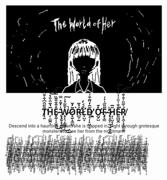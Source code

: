 <p align="center">
  <img src="https://github.com/SwitchyCZ/the_world_of_her/blob/main/banners.gif?raw=true" alt="Game Logo"/>
</p>

<h1 align="center">T̸̨͍͌̋̂͆͋͒̑̕H̵̗̠̻̯̝̅̉̃̈̍̄̔͝E̷̥̰͔͙̮̯̊͒̐̄̄̏̿̂̃͜͠ ̵̢̧̬̟̖̱̲̖̲̞͊̍̓͂̽̿W̷̧̦͉̩͇̳̩̽͊͂̉͗̚͜͜͠Ǫ̷̮̟͚̺͉̃̓̌͘Ŕ̵̛̻̹̰̉͂L̷̛͙̺̟̈́́̒D̴̩͉̜̟̤̞̃̑̒̈͂͒͐͑̕͝ͅ ̷͓͍̈́Ơ̵̻̗̺͐͊F̷̡̞͇̋̎̋͑̇͑ ̴̢͙͈̙̲̘̮͍̣̰̓͐Ḥ̷͎̺̟͎̝̋̅E̵͈̻̺̭̐̐͑̈̾͑̈́͋̈́͘Ŗ̸̙̭̦̟͎͇̼̱́͛͂̎͐̊͒̿͠͝</h1>

<p align="center">
  Descend into a haunting dream she is trapped in. Fight through grotesque monsters to free her from the nightmare. <br/> <br/>
  
.̶̛̦̋̑̿̍̾͝͝.̶̛̦̋̑̿̍̾͝͝.̶̨̨̱͈̳͉̩̻́͆͊.̸̧̡̛̼̦̞͓͖̹̟̯͆̓̎̾̈́.̸̰͓̖̥̥̖̺͖̤͆.̵̢̨̞̦̯̈́̍͐͒͊̆.̷̧̀͒̒́͐̍͋͌͐.̵̘͎̣͚̲̜̻̇̇̐̽̑̑̂̑͝.̴̛̬͕̖͓͛̽̍̕.̴͚̲̞͕͉̈́̕.̷̨̲̳͉̺̪̋̏̅̃̓̄̍̑.̵͕͙̹̞̜̟͚̥̽͂̌.̷̨͔͔͉̣̘̾͒́̎̍̌̈́͘.̷͕̈́̔̎̓.̶̢̫̪̭͔̮̀͛.̵̛͚̱̠̼̙͓.̵̨̡͎̆̈́̀̃.̸͓̪̋.̷̛̦̐̈̃̌͆̈̔̽͝.̵͖̟͒̏̐̓͛̈́̓͊.̸͕̻̬̜̄͝.̵̢̢͍̘̲̫̳̒̐.̶͖̲̺̗̑̓̃͂̓͋̚͝͠͠.̷͈͈̼́̓͒́͊̏̔.̴͍̪̣͖̖̭̼̭̞́.̴̡̢̪͓̩̮̈͗.̵̢̀̐̄.̵̛̱̠̤̘̈̈́̒̐̏̏̒͝.̸̮͙̀̍̄̚.̷͚̠̖͈̰̱̈̊.̶͚̣̓͌͑̒̀̀͑͒.̸̡̥̟̹̬͈͖̭͛͛̎̒̋̅͛̾̈́̍͜.̵̨̻̭̝͌̃̇̕ͅ.̶̢̯̤̭͖͎̪̥̄͐̌̈́͒̐͌̏ͅ.̴̮̪͎̘̳̟̠̞̍͘.̴̡͊̅̑̽̈̕͝.̶̪̮͙̻͓̪̌̄̆̈́͗͛̀̅̋͝.̷̡̬̖̞͓̌͒́̔͐̂̍̒̄.̸̭̝̳͈̐̽͛̃̚͜.̵̧̙͍̰̬̜̝̤̔̏̈́̂̊̓.̴̮̜̙̠͙̤̆̉͛.̵̡̺͇̜̐͊̇̐̈́.̷̧̠͇̬̃̊́̍̐͐.̷̩̰̽̍́̀̆͛́͌͌͝.̴̨̗̝̯̋̓͊̍̎.̴̡̧̟̹̯̖̦̪̰̳̕͝.̶̡̧̜̽͛̈́̿̋̌̚͠͝.̸̗͑̆̈́̀̈́.̶̡̩͍̯̭̫̺̂͋̈͋̀̉͘.̷̨̨̛̣̝̝̻͛̿̄͊̂̌̕͠.̴̜̮̘̹̞̼͈̉́͗̀͗̕͝ͅ.̴̝̞̣̠̓̂̀͘̚͘.̶̝̞̾̈́̔͒̽̔͆́.̴̛͍̪̼̰̼̫̝̌̓̃̉̿̄͌̀.̶̧̡͓̣͚̙̾̍͋̐̊͒̓̈́͘.̷̡̧̤̘͉͓̹̼̫̝̇̅̾̽͗̃̔̈́̕.̴̡͒.̴̦͍̻̭͊͐̈́̕.̵͔̻̬̳͇̂̇͗.̴̢̢̛͚̦͎̗̊̎̾͂̕̕.̸̧̠͉̹̞̞̖͕̹͈́̂̏͂̋͗̃̃̚  .̶̛̦̋̑̿̍̾͝͝.̶̨̨̱͈̳͉̩̻́͆͊.̸̧̡̛̼̦̞͓͖̹̟̯͆̓̎̾̈́.̸̰͓̖̥̥̖̺͖̤͆.̵̢̨̞̦̯̈́̍͐͒͊̆.̷̧̀͒̒́͐̍͋͌͐.̵̘͎̣͚̲̜̻̇̇̐̽̑̑̂̑͝.̴̛̬͕̖͓͛̽̍̕.̴͚̲̞͕͉̈́̕.̷̨̲̳͉̺̪̋̏̅̃̓̄̍̑.̵͕͙̹̞̜̟͚̥̽͂̌.̷̨͔͔͉̣̘̾͒́̎̍̌̈́͘.̷͕̈́̔̎̓.̶̢̫̪̭͔̮̀͛.̵̛͚̱̠̼̙͓.̵̨̡͎̆̈́̀̃.̸͓̪̋.̷̛̦̐̈̃̌͆̈̔̽͝.̵͖̟͒̏̐̓͛̈́̓͊.̸͕̻̬̜̄͝.̵̢̢͍̘̲̫̳̒̐.̶͖̲̺̗̑̓̃͂̓͋̚͝͠͠.̷͈͈̼́̓͒́͊̏̔.̴͍̪̣͖̖̭̼̭̞́.̴̡̢̪͓̩̮̈͗.̵̢̀̐̄.̵̛̱̠̤̘̈̈́̒̐̏̏̒͝.̸̮͙̀̍̄̚.̷͚̠̖͈̰̱̈̊.̶͚̣̓͌͑̒̀̀͑͒.̸̡̥̟̹̬͈͖̭͛͛̎̒̋̅͛̾̈́̍͜.̵̨̻̭̝͌̃̇̕ͅ.̶̢̯̤̭͖͎̪̥̄͐̌̈́͒̐͌̏ͅ.̴̮̪͎̘̳̟̠̞̍͘.̴̡͊̅̑̽̈̕͝.̶̪̮͙̻͓̪̌̄̆̈́͗͛̀̅̋͝.̷̡̬̖̞͓̌͒́̔͐̂̍̒̄.̸̭̝̳͈̐̽͛̃̚͜.̵̧̙͍̰̬̜̝̤̔̏̈́̂̊̓.̴̮̜̙̠͙̤̆̉͛.̵̡̺͇̜̐͊̇̐̈́.̷̧̠͇̬̃̊́̍̐͐.̷̩̰̽̍́̀̆͛́͌͌͝.̴̨̗̝̯̋̓͊̍̎.̴̡̧̟̹̯̖̦̪̰̳̕͝.̶̡̧̜̽͛̈́̿̋̌̚͠͝.̸̗͑̆̈́̀̈́.̶̡̩͍̯̭̫̺̂͋̈͋̀̉͘.̷̨̨̛̣̝̝̻͛̿̄͊̂̌̕͠.̴̜̮̘̹̞̼͈̉́͗̀͗̕͝ͅ.̴̝̞̣̠̓̂̀͘̚͘.̶̝̞̾̈́̔͒̽̔͆́.̴̛͍̪̼̰̼̫̝̌̓̃̉̿̄͌̀.̶̧̡͓̣͚̙̾̍͋̐̊͒̓̈́͘.̷̡̧̤̘͉͓̹̼̫̝̇̅̾̽͗̃̔̈́̕.̴̡͒.̴̦͍̻̭͊͐̈́̕.̵͔̻̬̳͇̂̇͗.̴̢̢̛͚̦͎̗̊̎̾͂̕̕.̸̧̠͉̹̞̞̖͕̹͈́̂̏͂̋͗̃̃̚  .̶̛̦̋̑̿̍̾͝͝.̶̨̨̱͈̳͉̩̻́͆͊.̸̧̡̛̼̦̞͓͖̹̟̯͆̓̎̾̈́.̸̰͓̖̥̥̖̺͖̤͆.̵̢̨̞̦̯̈́̍͐͒͊̆.̷̧̀͒̒́͐̍͋͌͐.̵̘͎̣͚̲̜̻̇̇̐̽̑̑̂̑͝.̴̛̬͕̖͓͛̽̍̕.̴͚̲̞͕͉̈́̕.̷̨̲̳͉̺̪̋̏̅̃̓̄̍̑.̵͕͙̹̞̜̟͚̥̽͂̌.̷̨͔͔͉̣̘̾͒́̎̍̌̈́͘.̷͕̈́̔̎̓.̶̢̫̪̭͔̮̀͛.̵̛͚̱̠̼̙͓.̵̨̡͎̆̈́̀̃.̸͓̪̋.̷̛̦̐̈̃̌͆̈̔̽͝.̵͖̟͒̏̐̓͛̈́̓͊.̸͕̻̬̜̄͝.̵̢̢͍̘̲̫̳̒̐.̶͖̲̺̗̑̓̃͂̓͋̚͝͠͠.̷͈͈̼́̓͒́͊̏̔.̴͍̪̣͖̖̭̼̭̞́.̴̡̢̪͓̩̮̈͗.̵̢̀̐̄.̵̛̱̠̤̘̈̈́̒̐̏̏̒͝.̸̮͙̀̍̄̚.̷͚̠̖͈̰̱̈̊.̶͚̣̓͌͑̒̀̀͑͒.̸̡̥̟̹̬͈͖̭͛͛̎̒̋̅͛̾̈́̍͜.̵̨̻̭̝͌̃̇̕ͅ.̶̢̯̤̭͖͎̪̥̄͐̌̈́͒̐͌̏ͅ.̴̮̪͎̘̳̟̠̞̍͘.̴̡͊̅̑̽̈̕͝.̶̪̮͙̻͓̪̌̄̆̈́͗͛̀̅̋͝.̷̡̬̖̞͓̌͒́̔͐̂̍̒̄.̸̭̝̳͈̐̽͛̃̚͜.̵̧̙͍̰̬̜̝̤̔̏̈́̂̊̓.̴̮̜̙̠͙̤̆̉͛.̵̡̺͇̜̐͊̇̐̈́.̷̧̠͇̬̃̊́̍̐͐.̷̩̰̽̍́̀̆͛́͌͌͝.̴̨̗̝̯̋̓͊̍̎.̴̡̧̟̹̯̖̦̪̰̳̕͝.̶̡̧̜̽͛̈́̿̋̌̚͠͝.̸̗͑̆̈́̀̈́.̶̡̩͍̯̭̫̺̂͋̈͋̀̉͘.̷̨̨̛̣̝̝̻͛̿̄͊̂̌̕͠.̴̜̮̘̹̞̼͈̉́͗̀͗̕͝ͅ.̴̝̞̣̠̓̂̀͘̚͘.̶̝̞̾̈́̔͒̽̔͆́.̴̛͍̪̼̰̼̫̝̌̓̃̉̿̄͌̀.̶̧̡͓̣͚̙̾̍͋̐̊͒̓̈́͘.̷̡̧̤̘͉͓̹̼̫̝̇̅̾̽͗̃̔̈́̕.̴̡͒.̴̦͍̻̭͊͐̈́̕.̵͔̻̬̳͇̂̇͗.̴̢̢̛͚̦͎̗̊̎̾͂̕̕.̸̧̠͉̹̞̞̖͕̹͈́̂̏͂̋͗̃̃̚  .̶̛̦̋̑̿̍̾͝͝.̶̨̨̱͈̳͉̩̻́͆͊.̸̧̡̛̼̦̞͓͖̹̟̯͆̓̎̾̈́.̸̰͓̖̥̥̖̺͖̤͆.̵̢̨̞̦̯̈́̍͐͒͊̆.̷̧̀͒̒́͐̍͋͌͐.̵̘͎̣͚̲̜̻̇̇̐̽̑̑̂̑͝.̴̛̬͕̖͓͛̽̍̕.̴͚̲̞͕͉̈́̕.̷̨̲̳͉̺̪̋̏̅̃̓̄̍̑.̵͕͙̹̞̜̟͚̥̽͂̌.̷̨͔͔͉̣̘̾͒́̎̍̌̈́͘.̷͕̈́̔̎̓.̶̢̫̪̭͔̮̀͛.̵̛͚̱̠̼̙͓.̵̨̡͎̆̈́̀̃.̸͓̪̋.̷̛̦̐̈̃̌͆̈̔̽͝.̵͖̟͒̏̐̓͛̈́̓͊.̸͕̻̬̜̄͝.̵̢̢͍̘̲̫̳̒̐.̶͖̲̺̗̑̓̃͂̓͋̚͝͠͠.̷͈͈̼́̓͒́͊̏̔.̴͍̪̣͖̖̭̼̭̞́.̴̡̢̪͓̩̮̈͗.̵̢̀̐̄.̵̛̱̠̤̘̈̈́̒̐̏̏̒͝.̸̮͙̀̍̄̚.̷͚̠̖͈̰̱̈̊.̶͚̣̓͌͑̒̀̀͑͒.̸̡̥̟̹̬͈͖̭͛͛̎̒̋̅͛̾̈́̍͜.̵̨̻̭̝͌̃̇̕ͅ.̶̢̯̤̭͖͎̪̥̄͐̌̈́͒̐͌̏ͅ.̴̮̪͎̘̳̟̠̞̍͘.̴̡͊̅̑̽̈̕͝.̶̪̮͙̻͓̪̌̄̆̈́͗͛̀̅̋͝.̷̡̬̖̞͓̌͒́̔͐̂̍̒̄.̸̭̝̳͈̐̽͛̃̚͜.̵̧̙͍̰̬̜̝̤̔̏̈́̂̊̓.̴̮̜̙̠͙̤̆̉͛.̵̡̺͇̜̐͊̇̐̈́.̷̧̠͇̬̃̊́̍̐͐.̷̩̰̽̍́̀̆͛́͌͌͝.̴̨̗̝̯̋̓͊̍̎.̴̡̧̟̹̯̖̦̪̰̳̕͝.̶̡̧̜̽͛̈́̿̋̌̚͠͝.̸̗͑̆̈́̀̈́.̶̡̩͍̯̭̫̺̂͋̈͋̀̉͘.̷̨̨̛̣̝̝̻͛̿̄͊̂̌̕͠.̴̜̮̘̹̞̼͈̉́͗̀͗̕͝ͅ.̴̝̞̣̠̓̂̀͘̚͘.̶̝̞̾̈́̔͒̽̔͆́.̴̛͍̪̼̰̼̫̝̌̓̃̉̿̄͌̀.̶̧̡͓̣͚̙̾̍͋̐̊͒̓̈́͘.̷̡̧̤̘͉͓̹̼̫̝̇̅̾̽͗̃̔̈́̕.̴̡͒.̴̦͍̻̭͊͐̈́̕.̵͔̻̬̳͇̂̇͗.̴̢̢̛͚̦͎̗̊̎̾͂̕̕.̸̧̠͉̹̞̞̖͕̹͈́̂̏͂̋͗̃̃̚  .̶̨̨̱͈̳͉̩̻́͆͊.̸̧̡̛̼̦̞͓͖̹̟̯͆̓̎̾̈́.̸̰͓̖̥̥̖̺͖̤͆.̵̢̨̞̦̯̈́̍͐͒͊̆.̷̧̀͒̒́͐̍͋͌͐.̵̘͎̣͚̲̜̻̇̇̐̽̑̑̂̑͝.̴̛̬͕̖͓͛̽̍̕.̴͚̲̞͕͉̈́̕.̷̨̲̳͉̺̪̋̏̅̃̓̄̍̑.̵͕͙̹̞̜̟͚̥̽͂̌.̷̨͔͔͉̣̘̾͒́̎̍̌̈́͘.̷͕̈́̔̎̓.̶̢̫̪̭͔̮̀͛.̵̛͚̱̠̼̙͓.̵̨̡͎̆̈́̀̃.̸͓̪̋.̷̛̦̐̈̃̌͆̈̔̽͝.̵͖̟͒̏̐̓͛̈́̓͊.̸͕̻̬̜̄͝.̵̢̢͍̘̲̫̳̒̐.̶͖̲̺̗̑̓̃͂̓͋̚͝͠͠.̷͈͈̼́̓͒́͊̏̔.̴͍̪̣͖̖̭̼̭̞́.̴̡̢̪͓̩̮̈͗.̵̢̀̐̄.̵̛̱̠̤̘̈̈́̒̐̏̏̒͝.̸̮͙̀̍̄̚.̷͚̠̖͈̰̱̈̊.̶͚̣̓͌͑̒̀̀͑͒.̸̡̥̟̹̬͈͖̭͛͛̎̒̋̅͛̾̈́̍͜.̵̨̻̭̝͌̃̇̕ͅ.̶̢̯̤̭͖͎̪̥̄͐̌̈́͒̐͌̏ͅ.̴̮̪͎̘̳̟̠̞̍͘.̴̡͊̅̑̽̈̕͝.̶̪̮͙̻͓̪̌̄̆̈́͗͛̀̅̋͝.̷̡̬̖̞͓̌͒́̔͐̂̍̒̄.̸̭̝̳͈̐̽͛̃̚͜.̵̧̙͍̰̬̜̝̤̔̏̈́̂̊̓.̴̮̜̙̠͙̤̆̉͛.̵̡̺͇̜̐͊̇̐̈́.̷̧̠͇̬̃̊́̍̐͐.̷̩̰̽̍́̀̆͛́͌͌͝.̴̨̗̝̯̋̓͊̍̎.̴̡̧̟̹̯̖̦̪̰̳̕͝.̶̡̧̜̽͛̈́̿̋̌̚͠͝.̸̗͑̆̈́̀̈́.̶̡̩͍̯̭̫̺̂͋̈͋̀̉͘.̷̨̨̛̣̝̝̻͛̿̄͊̂̌̕͠.̴̜̮̘̹̞̼͈̉́͗̀͗̕͝ͅ.̴̝̞̣̠̓̂̀͘̚͘.̶̝̞̾̈́̔͒̽̔͆́.̴̛͍̪̼̰̼̫̝̌̓̃̉̿̄͌̀.̶̧̡͓̣͚̙̾̍͋̐̊͒̓̈́͘.̷̡̧̤̘͉͓̹̼̫̝̇̅̾̽͗̃̔̈́̕.̴̡͒.̴̦͍̻̭͊͐̈́̕.̵͔̻̬̳͇̂̇͗.̴̢̢̛͚̦͎̗̊̎̾͂̕̕.̸̧̠͉̹̞̞̖͕̹͈́̂̏͂̋͗̃̃̚  .̶̛̦̋̑̿̍̾͝͝.̶̨̨̱͈̳͉̩̻́͆͊.̸̧̡̛̼̦̞͓͖̹̟̯͆̓̎̾̈́.̸̰͓̖̥̥̖̺͖̤͆.̵̢̨̞̦̯̈́̍͐͒͊̆.̷̧̀͒̒́͐̍͋͌͐.̵̘͎̣͚̲̜̻̇̇̐̽̑̑̂̑͝.̴̛̬͕̖͓͛̽̍̕.̴͚̲̞͕͉̈́̕.̷̨̲̳͉̺̪̋̏̅̃̓̄̍̑.̵͕͙̹̞̜̟͚̥̽͂̌.̷̨͔͔͉̣̘̾͒́̎̍̌̈́͘.̷͕̈́̔̎̓.̶̢̫̪̭͔̮̀͛.̵̛͚̱̠̼̙͓.̵̨̡͎̆̈́̀̃.̸͓̪̋.̷̛̦̐̈̃̌͆̈̔̽͝.̵͖̟͒̏̐̓͛̈́̓͊.̸͕̻̬̜̄͝.̵̢̢͍̘̲̫̳̒̐.̶͖̲̺̗̑̓̃͂̓͋̚͝͠͠.̷͈͈̼́̓͒́͊̏̔.̴͍̪̣͖̖̭̼̭̞́.̴̡̢̪͓̩̮̈͗.̵̢̀̐̄.̵̛̱̠̤̘̈̈́̒̐̏̏̒͝.̸̮͙̀̍̄̚.̷͚̠̖͈̰̱̈̊.̶͚̣̓͌͑̒̀̀͑͒.̸̡̥̟̹̬͈͖̭͛͛̎̒̋̅͛̾̈́̍͜.̵̨̻̭̝͌̃̇̕ͅ.̶̢̯̤̭͖͎̪̥̄͐̌̈́͒̐͌̏ͅ.̴̮̪͎̘̳̟̠̞̍͘.̴̡͊̅̑̽̈̕͝.̶̪̮͙̻͓̪̌̄̆̈́͗͛̀̅̋͝.̷̡̬̖̞͓̌͒́̔͐̂̍̒̄.̸̭̝̳͈̐̽͛̃̚͜.̵̧̙͍̰̬̜̝̤̔̏̈́̂̊̓.̴̮̜̙̠͙̤̆̉͛.̵̡̺͇̜̐͊̇̐̈́.̷̧̠͇̬̃̊́̍̐͐.̷̩̰̽̍́̀̆͛́͌͌͝.̴̨̗̝̯̋̓͊̍̎.̴̡̧̟̹̯̖̦̪̰̳̕͝.̶̡̧̜̽͛̈́̿̋̌̚͠͝.̸̗͑̆̈́̀̈́.̶̡̩͍̯̭̫̺̂͋̈͋̀̉͘.̷̨̨̛̣̝̝̻͛̿̄͊̂̌̕͠.̴̜̮̘̹̞̼͈̉́͗̀͗̕͝ͅ.̴̝̞̣̠̓̂̀͘̚͘.̶̝̞̾̈́̔͒̽̔͆́.̴̛͍̪̼̰̼̫̝̌̓̃̉̿̄͌̀.̶̧̡͓̣͚̙̾̍͋̐̊͒̓̈́͘.̷̡̧̤̘͉͓̹̼̫̝̇̅̾̽͗̃̔̈́̕.̴̡͒.̴̦͍̻̭͊͐̈́̕.̵͔̻̬̳͇̂̇͗.̴̢̢̛͚̦͎̗̊̎̾͂̕̕.̸̧̠͉̹̞̞̖͕̹͈́̂̏͂̋͗̃̃̚  .̶̛̦̋̑̿̍̾͝͝.̶̨̨̱͈̳͉̩̻́͆͊.̸̧̡̛̼̦̞͓͖̹̟̯͆̓̎̾̈́.̸̰͓̖̥̥̖̺͖̤͆.̵̢̨̞̦̯̈́̍͐͒͊̆.̷̧̀͒̒́͐̍͋͌͐.̵̘͎̣͚̲̜̻̇̇̐̽̑̑̂̑͝.̴̛̬͕̖͓͛̽̍̕.̴͚̲̞͕͉̈́̕.̷̨̲̳͉̺̪̋̏̅̃̓̄̍̑.̵͕͙̹̞̜̟͚̥̽͂̌.̷̨͔͔͉̣̘̾͒́̎̍̌̈́͘.̷͕̈́̔̎̓.̶̢̫̪̭͔̮̀͛.̵̛͚̱̠̼̙͓.̵̨̡͎̆̈́̀̃.̸͓̪̋.̷̛̦̐̈̃̌͆̈̔̽͝.̵͖̟͒̏̐̓͛̈́̓͊.̸͕̻̬̜̄͝.̵̢̢͍̘̲̫̳̒̐.̶͖̲̺̗̑̓̃͂̓͋̚͝͠͠.̷͈͈̼́̓͒́͊̏̔.̴͍̪̣͖̖̭̼̭̞́.̴̡̢̪͓̩̮̈͗.̵̢̀̐̄.̵̛̱̠̤̘̈̈́̒̐̏̏̒͝.̸̮͙̀̍̄̚.̷͚̠̖͈̰̱̈̊.̶͚̣̓͌͑̒̀̀͑͒.̸̡̥̟̹̬͈͖̭͛͛̎̒̋̅͛̾̈́̍͜.̵̨̻̭̝͌̃̇̕ͅ.̶̢̯̤̭͖͎̪̥̄͐̌̈́͒̐͌̏ͅ.̴̮̪͎̘̳̟̠̞̍͘.̴̡͊̅̑̽̈̕͝.̶̪̮͙̻͓̪̌̄̆̈́͗͛̀̅̋͝.̷̡̬̖̞͓̌͒́̔͐̂̍̒̄.̸̭̝̳͈̐̽͛̃̚͜.̵̧̙͍̰̬̜̝̤̔̏̈́̂̊̓.̴̮̜̙̠͙̤̆̉͛.̵̡̺͇̜̐͊̇̐̈́.̷̧̠͇̬̃̊́̍̐͐.̷̩̰̽̍́̀̆͛́͌͌͝.̴̨̗̝̯̋̓͊̍̎.̴̡̧̟̹̯̖̦̪̰̳̕͝.̶̡̧̜̽͛̈́̿̋̌̚͠͝.̸̗͑̆̈́̀̈́.̶̡̩͍̯̭̫̺̂͋̈͋̀̉͘.̷̨̨̛̣̝̝̻͛̿̄͊̂̌̕͠.̴̜̮̘̹̞̼͈̉́͗̀͗̕͝ͅ.̴̝̞̣̠̓̂̀͘̚͘.̶̝̞̾̈́̔͒̽̔͆́.̴̛͍̪̼̰̼̫̝̌̓̃̉̿̄͌̀.̶̧̡͓̣͚̙̾̍͋̐̊͒̓̈́͘.̷̡̧̤̘͉͓̹̼̫̝̇̅̾̽͗̃̔̈́̕.̴̡͒.̴̦͍̻̭͊͐̈́̕.̵͔̻̬̳͇̂̇͗.̴̢̢̛͚̦͎̗̊̎̾͂̕̕.̸̧̠͉̹̞̞̖͕̹͈́̂̏͂̋͗̃̃̚  .̶̛̦̋̑̿̍̾͝͝.̶̨̨̱͈̳͉̩̻́͆͊.̸̧̡̛̼̦̞͓͖̹̟̯͆̓̎̾̈́.̸̰͓̖̥̥̖̺͖̤͆.̵̢̨̞̦̯̈́̍͐͒͊̆.̷̧̀͒̒́͐̍͋͌͐.̵̘͎̣͚̲̜̻̇̇̐̽̑̑̂̑͝.̴̛̬͕̖͓͛̽̍̕.̴͚̲̞͕͉̈́̕.̷̨̲̳͉̺̪̋̏̅̃̓̄̍̑.̵͕͙̹̞̜̟͚̥̽͂̌.̷̨͔͔͉̣̘̾͒́̎̍̌̈́͘.̷͕̈́̔̎̓.̶̢̫̪̭͔̮̀͛.̵̛͚̱̠̼̙͓.̵̨̡͎̆̈́̀̃.̸͓̪̋.̷̛̦̐̈̃̌͆̈̔̽͝.̵͖̟͒̏̐̓͛̈́̓͊.̸͕̻̬̜̄͝.̵̢̢͍̘̲̫̳̒̐.̶͖̲̺̗̑̓̃͂̓͋̚͝͠͠.̷͈͈̼́̓͒́͊̏̔.̴͍̪̣͖̖̭̼̭̞́.̴̡̢̪͓̩̮̈͗.̵̢̀̐̄.̵̛̱̠̤̘̈̈́̒̐̏̏̒͝.̸̮͙̀̍̄̚.̷͚̠̖͈̰̱̈̊.̶͚̣̓͌͑̒̀̀͑͒.̸̡̥̟̹̬͈͖̭͛͛̎̒̋̅͛̾̈́̍͜.̵̨̻̭̝͌̃̇̕ͅ.̶̢̯̤̭͖͎̪̥̄͐̌̈́͒̐͌̏ͅ.̴̮̪͎̘̳̟̠̞̍͘.̴̡͊̅̑̽̈̕͝.̶̪̮͙̻͓̪̌̄̆̈́͗͛̀̅̋͝.̷̡̬̖̞͓̌͒́̔͐̂̍̒̄.̸̭̝̳͈̐̽͛̃̚͜.̵̧̙͍̰̬̜̝̤̔̏̈́̂̊̓.̴̮̜̙̠͙̤̆̉͛.̵̡̺͇̜̐͊̇̐̈́.̷̧̠͇̬̃̊́̍̐͐.̷̩̰̽̍́̀̆͛́͌͌͝.̴̨̗̝̯̋̓͊̍̎.̴̡̧̟̹̯̖̦̪̰̳̕͝.̶̡̧̜̽͛̈́̿̋̌̚͠͝.̸̗͑̆̈́̀̈́.̶̡̩͍̯̭̫̺̂͋̈͋̀̉͘.̷̨̨̛̣̝̝̻͛̿̄͊̂̌̕͠.̴̜̮̘̹̞̼͈̉́͗̀͗̕͝ͅ.̴̝̞̣̠̓̂̀͘̚͘.̶̝̞̾̈́̔͒̽̔͆́.̴̛͍̪̼̰̼̫̝̌̓̃̉̿̄͌̀.̶̧̡͓̣͚̙̾̍͋̐̊͒̓̈́͘.̷̡̧̤̘͉͓̹̼̫̝̇̅̾̽͗̃̔̈́̕.̴̡͒.̴̦͍̻̭͊͐̈́̕.̵͔̻̬̳͇̂̇͗.̴̢̢̛͚̦͎̗̊̎̾͂̕̕.̸̧̠͉̹̞̞̖͕̹͈́̂̏͂̋͗̃̃̚  

</p>
